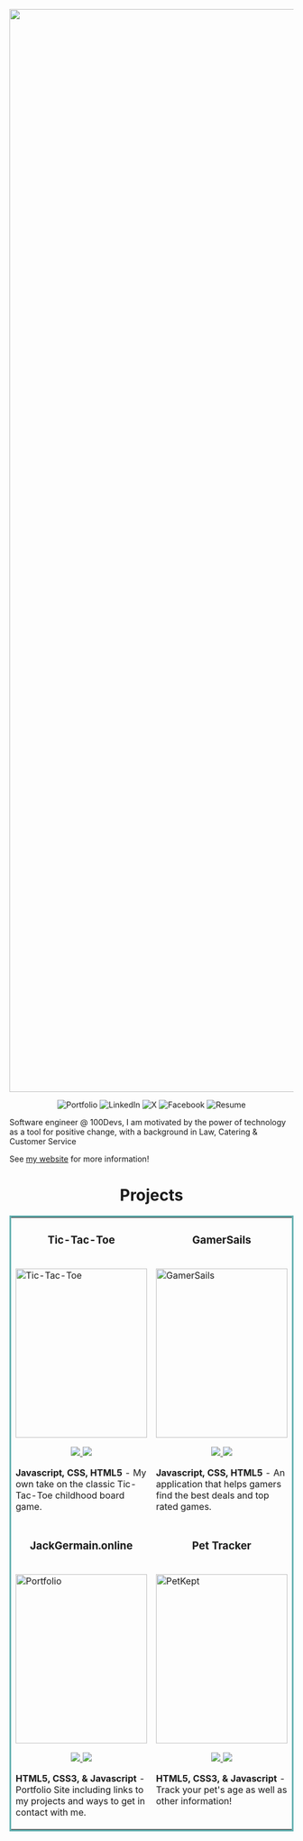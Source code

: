 <p align="center">
  <!-- Replace the image source and links with your actual info -->
  <img src="https://i.imgur.com/LlRzpfd.png" width="1920" alt="Profile Image"/>
</p>

<p align="center">
  <a href="https://jackgermain.online/" target="_blank" style="text-decoration: none;" >
    <img src="https://img.shields.io/badge/Portfolio-222222?style=for-the-badge&logo=aboutdotme&logoColor=white" alt="Portfolio"/>
  </a>
  <a href="https://linkedin.com/in/jack-germain" target="_blank" style="text-decoration: none;">
    <img src="https://img.shields.io/badge/LinkedIn-0077B5?style=for-the-badge&logo=linkedin&logoColor=white" alt="LinkedIn"/>
  </a>
  <a href="https://twitter.com/fsjackgermain" target="_blank" style="text-decoration: none;">
    <img src="https://img.shields.io/badge/X-1DA1F2?style=for-the-badge&logo=x&logoColor=white" alt="X"/>
  </a>
  <a href="https://www.facebook.com/profile.php?id=61569620527551" target="_blank" style="text-decoration: none;">
    <img src="https://img.shields.io/badge/Facebook-1877F2?style=for-the-badge&logo=facebook&logoColor=white" alt="Facebook"/>
  </a>
  <a href="https://jackgermainresume.tiiny.site/" target="_blank" style="text-decoration: none;">
    <img src="https://img.shields.io/badge/Resume-FFB300?style=for-the-badge&logo=readme&logoColor=white" alt="Resume"/>
  </a>
</p>

Software engineer @ 100Devs, I am motivated by the power of technology as a tool for positive change, with a background in Law, Catering & Customer Service

See [my website](https://jackgermain.online/) for more information!

<h1 align="center">Projects</h1>
<table bordercolor="#66b2b2">
  <tr>
    <td width="50%" valign="top">
      <h3 align="center">Tic-Tac-Toe</h3>
        <br />
        <a target="_blank" href="https://jackstictactoe.netlify.app/">
            <img src="https://s14.gifyu.com/images/bHShM.gif" width="100%" height="300" alt="Tic-Tac-Toe"/>
        </a>
        <br />
        <p align="center">
          
  <a href="https://github.com/JackGer26/Jacks-Tic-Tac-Toe" target="_blank">
    <img src="https://img.shields.io/static/v1?label=|&message=REPO&color=23555f&style=plastic&logo=github&logo-color=white"/>
  </a>  
  <a href="https://jackstictactoe.netlify.app/" target="_blank">
    <img src="https://img.shields.io/static/v1?label=|&message=VIDEO&color=cdf998&style=plastic&logo=wordpress&logo-color=white"/>
  </a>
      </p>
        <p><strong>Javascript, CSS, HTML5</strong> - My own take on the classic Tic-Tac-Toe childhood board game.</p>
    </td>
    <td width="50%" valign="top">
      <h3 align="center">GamerSails</h3>
        <br />
            <img src="https://s14.gifyu.com/images/bHShI.gif" width="100%" height="300" alt="GamerSails"/>
        </a>
        <br />
        <p align="center"> 
  <a href="https://github.com/JackGer26/GamerSails" target="_blank">
    <img src="https://img.shields.io/static/v1?label=|&message=REPO&color=23555f&style=plastic&logo=github&logo-color=white"/>
  </a>
  <a href="https://gamersails.netlify.app/" target="_blank">
    <img src="https://img.shields.io/static/v1?label=|&message=WEBSITE&color=cdf998&style=plastic&logo=wordpress&logo-color=white"/>
  </a>
      </p>
        <p><strong>Javascript, CSS, HTML5</strong> - An application that helps gamers find the best deals and top rated games.</p>
    </td>
  </tr>
  
  <tr>
    <td width="50%" valign="top">
      <h3 align="center">JackGermain.online</h3>
      <br />
        <a target="_blank" href="https://jackgermain.online/">
          <img src="https://s14.gifyu.com/images/bHShR.gif" width="100%" height="300" alt="Portfolio"/>
        </a>
      <br />
        <p align="center">
  <a href="https://s14.gifyu.com/images/bHShR.gif" target="_blank">
    <img src="https://img.shields.io/static/v1?label=|&message=REPO&color=23555f&style=plastic&logo=github&logo-color=white"/>
  </a>
  <a href="https://s14.gifyu.com/images/bHShR.gif" target="_blank">
    <img src="https://img.shields.io/static/v1?label=|&message=WEBSITE&color=cdf998&style=plastic&logo=wordpress&logo-color=white"/>
  </a>
      </p>
        <p><strong>HTML5, CSS3, & Javascript</strong> - Portfolio Site including links to my projects and ways to get in contact with me.</p>
    </td>
    <td width="50%" valign="top">
      <h3 align="center">Pet Tracker</h3>
        <br />
        <a target="_blank" href="https://petkept.netlify.app/">
          <img src="https://s14.gifyu.com/images/bHSha.gif" width="100%" height="300" alt="PetKept"/>
        </a>
        <br />
        <p align="center">
  <a href="https://github.com/JackGer26/PetKept" target="_blank">
    <img src="https://img.shields.io/static/v1?label=|&message=REPO&color=23555f&style=plastic&logo=github&logo-color=white"/>
  </a>
  <a href="https://petkept.netlify.app/" target="_blank">
    <img src="https://img.shields.io/static/v1?label=|&message=WEBSITE&color=cdf998&style=plastic&logo=wordpress&logo-color=white"/>
  </a>
      </p>
        <p><strong>HTML5, CSS3, & Javascript</strong> - Track your pet's age as well as other information!</p>
    </td>
  </tr>
</table>
